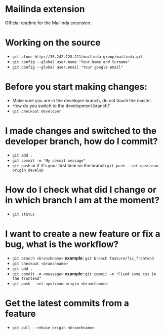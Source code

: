 # Mailinda extension

Official readme for the Mailinda extension.

# Working on the source

  - ```git clone http://35.242.128.211/mailinda-group/mailinda.git```
  - ```git config --global user.name "Your Name and Surname"```
  - ```git config --global user.email "Your google email"```


# Before you start making changes:
  - Make sure you are in the developer branch, do not touch the master.
  - How do you switch to the development branch?
  - ```git checkout developer```

# I made changes and switched to the developer branch, how do I commit?
- ```git add .```
- ```git commit -m "My commit message"```
- ```git push``` or if it's your first time on the branch ```git push --set-upstream origin develop```

# How do I check what did I change or in which branch I am at the moment?

- ```git status```
 
# I want to create a new feature or fix a bug, what is the workflow?

- ```git branch <branchname>``` **example:** ```git branch feature/fix_frontend``` 
- ```git checkout <branchname>```
- ```git add .```
- ```git commit -m <message>``` **example:** ```git commit -m "Fixed some css in the frontend"```
- ```git push --set-upstream origin <branchname>```

# Get the latest commits from a feature

- ```git pull --rebase origin <branchname>```
